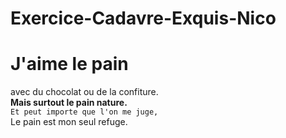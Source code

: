 # Exercice-Cadavre-Exquis-Nico

# J'aime le pain

avec du chocolat ou de la confiture.<br>
**Mais surtout le pain nature.**<br>
```Et peut importe que l'on me juge,```<br>
Le pain est mon seul refuge.<br>
